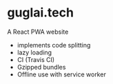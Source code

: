 # guglai.tech


A React PWA website
- implements code splitting
- lazy loading
- CI (Travis CI)
- Gzipped bundles
- Offline use with service worker